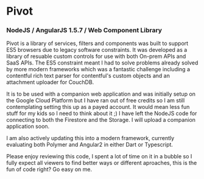 # Pivot
### NodeJS / AngularJS 1.5.7 / Web Component Library 

Pivot is a library of services, filters and components was built to support ES5 browsers due to legacy software constraints. It was developed as a library of resuable custom controls for use with both On-prem APIs and SaaS APIs. The ES5 constraint meant I had to solve problems already solved by more modern frameworks which was a fantastic challenge including a contentful rich text parser for contentful's custom objects and an attachment uploader for CouchDB.

It is to be used with a companion web application and was initially setup on the Google Cloud Platform but I have ran out of free credits so I am still contemplating setting this up as a payed account. It would mean less fun stuff for my kids so I need to think about it ;) I have left the NodeJS code for connecting to both the Firestore and the Storage. I will upload a companion application soon.

I am also actively updating this into a modern framework, currently evaluating both Polymer and Angular2 in either Dart or Typescript.

Please enjoy reviewing this code, I spent a lot of time on it in a bubble so I fully expect all viewers to find better ways or different aproaches, this is the fun of code right? Go easy on me.
